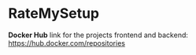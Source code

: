 # RateMySetup

<b>Docker Hub</b> link for the projects frontend and backend: https://hub.docker.com/repositories <br/>
